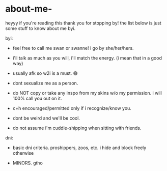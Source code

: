 # about-me-

heyyy if you're reading this thank you for stopping by! the list below is just some stuff to know about me byi.

byi:

- feel free to call me swan or swanne! i go by she/her/hers. 

- i'll talk as much as you will, i'll match the energy. (i mean that in a good way)

- usually afk so w2i is a must. 😅

- dont sexualize me as a person.

- do NOT copy or take any inspo from my skins w/o my permission. i will 100% call you out on it. 

- c+h encouraged/permitted only if i recognize/know you. 

- dont be weird and we'll be cool.

- do not assume i'm cuddle-shipping when sitting with friends.

dni:
  
- basic dni criteria. proshippers, zoos, etc. i hide and block freely otherwise
 
- MINORS. gtho 
